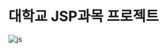 # 대학교 JSP과목 프로젝트

![js](https://img.shields.io/badge/JavaScript-F7DF1E?style=for-the-badge&logo=JavaScript&logoColor=white)
